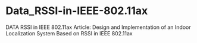 # Data_RSSI-in-IEEE-802.11ax
DATA RSSI in IEEE 802.11ax
Article: Design and Implementation of an Indoor Localization System
Based on RSSI in IEEE 802.11ax

